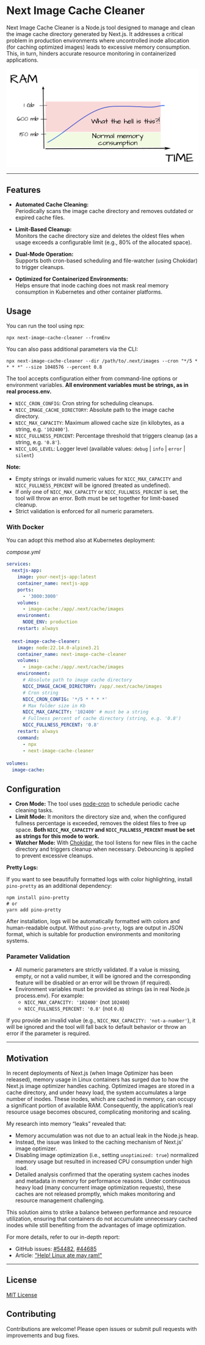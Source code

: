 # Next Image Cache Cleaner

Next Image Cache Cleaner is a Node.js tool designed to manage and clean the image cache directory generated by Next.js.
It addresses a critical problem in production environments where uncontrolled inode allocation (for caching optimized
images) leads to excessive memory consumption. This, in turn, hinders accurate resource monitoring in containerized
applications.

![Ram consumption](./ram_diagram.png)

---

## Features

- **Automated Cache Cleaning:**  
  Periodically scans the image cache directory and removes outdated or expired cache files.

- **Limit-Based Cleanup:**  
  Monitors the cache directory size and deletes the oldest files when usage exceeds a configurable limit (e.g., 80% of
  the allocated space).

- **Dual-Mode Operation:**  
  Supports both cron-based scheduling and file-watcher (using Chokidar) to trigger cleanups.

- **Optimized for Containerized Environments:**  
  Helps ensure that inode caching does not mask real memory consumption in Kubernetes and other container platforms.

## Usage

You can run the tool using npx:

```shell
npx next-image-cache-cleaner --fromEnv
```

You can also pass additional parameters via the CLI:

```shell
npx next-image-cache-cleaner --dir /path/to/.next/images --cron "*/5 * * * *" --size 1048576 --percent 0.8
```

The tool accepts configuration either from command-line options or environment variables. **All environment variables must be strings, as in real process.env.**

- `NICC_CRON_CONFIG`: Cron string for scheduling cleanups.
- `NICC_IMAGE_CACHE_DIRECTORY`: Absolute path to the image cache directory.
- `NICC_MAX_CAPACITY`: Maximum allowed cache size (in kilobytes, as a string, e.g. `'102400'`).
- `NICC_FULLNESS_PERCENT`: Percentage threshold that triggers cleanup (as a string, e.g. `'0.8'`).
- `NICC_LOG_LEVEL`: Logger level (available values: `debug` | `info` | `error` | `silent`)

**Note:**

- Empty strings or invalid numeric values for `NICC_MAX_CAPACITY` and `NICC_FULLNESS_PERCENT` will be ignored (treated as undefined).
- If only one of `NICC_MAX_CAPACITY` or `NICC_FULLNESS_PERCENT` is set, the tool will throw an error. Both must be set together for limit-based cleanup.
- Strict validation is enforced for all numeric parameters.

### With Docker

You can adopt this method also at Kubernetes deployment:

_compose.yml_

```yaml
services:
  nextjs-app:
    image: your-nextjs-app:latest
    container_name: nextjs-app
    ports:
      - '3000:3000'
    volumes:
      - image-cache:/app/.next/cache/images
    environment:
      NODE_ENV: production
    restart: always

  next-image-cache-cleaner:
    image: node:22.14.0-alpine3.21
    container_name: next-image-cache-cleaner
    volumes:
      - image-cache:/app/.next/cache/images
    environment:
      # Absolute path to image cache directory
      NICC_IMAGE_CACHE_DIRECTORY: /app/.next/cache/images
      # Cron string
      NICC_CRON_CONFIG: '*/5 * * * *'
      # Max folder size in Kb
      NICC_MAX_CAPACITY: '102400' # must be a string
      # Fullness percent of cache directory (string, e.g. '0.8')
      NICC_FULLNESS_PERCENT: '0.8'
    restart: always
    command:
      - npx
      - next-image-cache-cleaner

volumes:
  image-cache:
```

## Configuration

- **Cron Mode:**
  The tool uses [node-cron](https://www.npmjs.com/package/node-cron) to schedule periodic cache cleaning tasks.
- **Limit Mode:**
  It monitors the directory size and, when the configured fullness percentage is exceeded, removes the oldest files to free up space. **Both `NICC_MAX_CAPACITY` and `NICC_FULLNESS_PERCENT` must be set as strings for this mode to work.**
- **Watcher Mode:**
  With [Chokidar](https://www.npmjs.com/package/chokidar), the tool listens for new files in the cache directory and triggers cleanup when necessary. Debouncing is applied to prevent excessive cleanups.

**Pretty Logs:**

If you want to see beautifully formatted logs with color highlighting, install `pino-pretty` as an additional dependency:

```shell
npm install pino-pretty
# or
yarn add pino-pretty
```

After installation, logs will be automatically formatted with colors and human-readable output. Without `pino-pretty`, logs are output in JSON format, which is suitable for production environments and monitoring systems.

### Parameter Validation

- All numeric parameters are strictly validated. If a value is missing, empty, or not a valid number, it will be ignored and the corresponding feature will be disabled or an error will be thrown (if required).
- Environment variables must be provided as strings (as in real Node.js process.env). For example:
  - `NICC_MAX_CAPACITY: '102400'` (not `102400`)
  - `NICC_FULLNESS_PERCENT: '0.8'` (not `0.8`)

If you provide an invalid value (e.g., `NICC_MAX_CAPACITY: 'not-a-number'`), it will be ignored and the tool will fall back to default behavior or throw an error if the parameter is required.

---

## Motivation

In recent deployments of Next.js (when Image Optimizer has been released), memory usage in Linux containers has surged
due to how the Next.js image
optimizer handles caching. Optimized images are stored in a cache directory, and under heavy load, the system
accumulates a large number of inodes. These inodes, which are cached in memory, can occupy a significant portion of
available RAM. Consequently, the application’s real resource usage becomes obscured, complicating monitoring and
scaling.

My research into memory “leaks” revealed that:

- Memory accumulation was not due to an actual leak in the Node.js heap.
- Instead, the issue was linked to the caching mechanism of Next.js’ image optimizer.
- Disabling image optimization (i.e., setting `unoptimized: true`) normalized memory usage but resulted in increased CPU
  consumption under high load.
- Detailed analysis confirmed that the operating system caches inodes and metadata in memory for performance reasons.
  Under continuous heavy load (many concurrent image optimization requests), these caches are not released promptly,
  which makes monitoring and resource management challenging.

This solution aims to strike a balance between performance and resource utilization, ensuring that containers do not
accumulate unnecessary cached inodes while still benefiting from the advantages of image optimization.

For more details, refer to our in-depth report:

- GitHub
  issues: [#54482](https://github.com/vercel/next.js/issues/54482), [#44685](https://github.com/vercel/next.js/issues/44685)
- Article: ["Help! Linux ate may ram!"](https://www.linuxatemyram.com)

---

## License

[MIT License](./LICENSE)

## Contributing

Contributions are welcome! Please open issues or submit pull requests with improvements and bug fixes.
